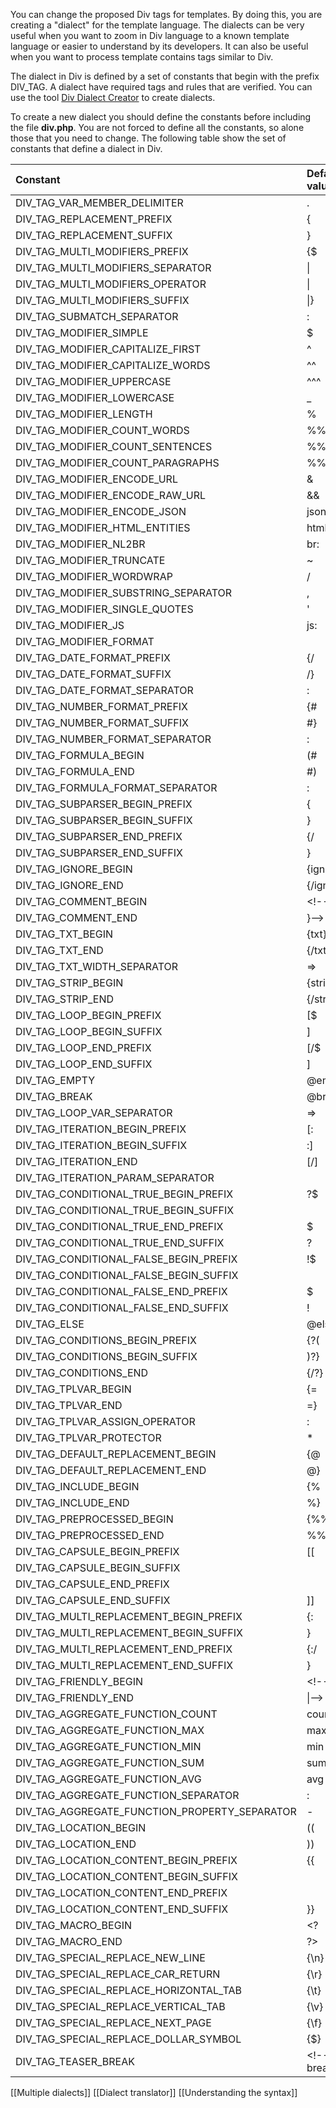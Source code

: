 You can change the proposed Div tags for templates. By doing this, you are creating a "dialect" for the template language. The dialects can be very useful when you want to zoom in Div language to a known template language or easier to understand by its developers. It can also be useful when you want to process template contains tags similar to Div.

The dialect in Div is defined by a set of constants that begin with the prefix DIV_TAG. A dialect have required tags and rules that are verified. You can use the tool [Div Dialect Creator](http://safe.phpclasses.net/browse/view/html/file/58096/user/rafa3/auth/1476112747-156f9c/name/dialect.html) to create dialects.

To create a new dialect you should define the constants before including the file **div.php**. You are not forced to define all the constants, so alone those that you need to change. The following table show the set of constants that define a dialect in Div.

|Constant|Default value|
|:--|:--|
|DIV_TAG_VAR_MEMBER_DELIMITER|.|
|DIV_TAG_REPLACEMENT_PREFIX|{|
|DIV_TAG_REPLACEMENT_SUFFIX|}|
|DIV_TAG_MULTI_MODIFIERS_PREFIX|{$|
|DIV_TAG_MULTI_MODIFIERS_SEPARATOR|\||
|DIV_TAG_MULTI_MODIFIERS_OPERATOR|\||
|DIV_TAG_MULTI_MODIFIERS_SUFFIX|\|}|
|DIV_TAG_SUBMATCH_SEPARATOR|:|
|DIV_TAG_MODIFIER_SIMPLE|$|
|DIV_TAG_MODIFIER_CAPITALIZE_FIRST|^|
|DIV_TAG_MODIFIER_CAPITALIZE_WORDS|^^|
|DIV_TAG_MODIFIER_UPPERCASE|^^^|
|DIV_TAG_MODIFIER_LOWERCASE|_|
|DIV_TAG_MODIFIER_LENGTH|%|
|DIV_TAG_MODIFIER_COUNT_WORDS|%%|
|DIV_TAG_MODIFIER_COUNT_SENTENCES|%%%|
|DIV_TAG_MODIFIER_COUNT_PARAGRAPHS|%%%%|
|DIV_TAG_MODIFIER_ENCODE_URL|&|
|DIV_TAG_MODIFIER_ENCODE_RAW_URL|&&|
|DIV_TAG_MODIFIER_ENCODE_JSON|json:|
|DIV_TAG_MODIFIER_HTML_ENTITIES|html:|
|DIV_TAG_MODIFIER_NL2BR|br:|
|DIV_TAG_MODIFIER_TRUNCATE|~|
|DIV_TAG_MODIFIER_WORDWRAP|/|
|DIV_TAG_MODIFIER_SUBSTRING_SEPARATOR|,|
|DIV_TAG_MODIFIER_SINGLE_QUOTES|'|
|DIV_TAG_MODIFIER_JS|js:|
|DIV_TAG_MODIFIER_FORMAT||
|DIV_TAG_DATE_FORMAT_PREFIX|{/|
|DIV_TAG_DATE_FORMAT_SUFFIX|/}|
|DIV_TAG_DATE_FORMAT_SEPARATOR|:|
|DIV_TAG_NUMBER_FORMAT_PREFIX|{#|
|DIV_TAG_NUMBER_FORMAT_SUFFIX|#}|
|DIV_TAG_NUMBER_FORMAT_SEPARATOR|:|
|DIV_TAG_FORMULA_BEGIN|(#|
|DIV_TAG_FORMULA_END|#)|
|DIV_TAG_FORMULA_FORMAT_SEPARATOR|:|
|DIV_TAG_SUBPARSER_BEGIN_PREFIX|{|
|DIV_TAG_SUBPARSER_BEGIN_SUFFIX|}|
|DIV_TAG_SUBPARSER_END_PREFIX|{/|
|DIV_TAG_SUBPARSER_END_SUFFIX|}|
|DIV_TAG_IGNORE_BEGIN|{ignore}|
|DIV_TAG_IGNORE_END|{/ignore}|
|DIV_TAG_COMMENT_BEGIN|<\!--{ |
|DIV_TAG_COMMENT_END|}-->|
|DIV_TAG_TXT_BEGIN|{txt}|
|DIV_TAG_TXT_END|{/txt}|
|DIV_TAG_TXT_WIDTH_SEPARATOR|=>|
|DIV_TAG_STRIP_BEGIN|{strip}|
|DIV_TAG_STRIP_END|{/strip}|
|DIV_TAG_LOOP_BEGIN_PREFIX|[$|
|DIV_TAG_LOOP_BEGIN_SUFFIX|]|
|DIV_TAG_LOOP_END_PREFIX|[/$|
|DIV_TAG_LOOP_END_SUFFIX|]|
|DIV_TAG_EMPTY|@empty@|
|DIV_TAG_BREAK|@break@|
|DIV_TAG_LOOP_VAR_SEPARATOR|=>|
|DIV_TAG_ITERATION_BEGIN_PREFIX|[:|
|DIV_TAG_ITERATION_BEGIN_SUFFIX|:]|
|DIV_TAG_ITERATION_END|[/]|
|DIV_TAG_ITERATION_PARAM_SEPARATOR||
|DIV_TAG_CONDITIONAL_TRUE_BEGIN_PREFIX|?$|
|DIV_TAG_CONDITIONAL_TRUE_BEGIN_SUFFIX||
|DIV_TAG_CONDITIONAL_TRUE_END_PREFIX|$|
|DIV_TAG_CONDITIONAL_TRUE_END_SUFFIX|?|
|DIV_TAG_CONDITIONAL_FALSE_BEGIN_PREFIX|!$|
|DIV_TAG_CONDITIONAL_FALSE_BEGIN_SUFFIX||
|DIV_TAG_CONDITIONAL_FALSE_END_PREFIX|$|
|DIV_TAG_CONDITIONAL_FALSE_END_SUFFIX|!|
|DIV_TAG_ELSE|@else@|
|DIV_TAG_CONDITIONS_BEGIN_PREFIX|{?(|
|DIV_TAG_CONDITIONS_BEGIN_SUFFIX|)?}|
|DIV_TAG_CONDITIONS_END|{/?}|
|DIV_TAG_TPLVAR_BEGIN|{=|
|DIV_TAG_TPLVAR_END|=}|
|DIV_TAG_TPLVAR_ASSIGN_OPERATOR|:|
|DIV_TAG_TPLVAR_PROTECTOR|*|
|DIV_TAG_DEFAULT_REPLACEMENT_BEGIN|{@|
|DIV_TAG_DEFAULT_REPLACEMENT_END|@}|
|DIV_TAG_INCLUDE_BEGIN|{%|
|DIV_TAG_INCLUDE_END|%}|
|DIV_TAG_PREPROCESSED_BEGIN|{%%|
|DIV_TAG_PREPROCESSED_END|%%}|
|DIV_TAG_CAPSULE_BEGIN_PREFIX|[[|
|DIV_TAG_CAPSULE_BEGIN_SUFFIX||
|DIV_TAG_CAPSULE_END_PREFIX||
|DIV_TAG_CAPSULE_END_SUFFIX|]]|
|DIV_TAG_MULTI_REPLACEMENT_BEGIN_PREFIX|{:|
|DIV_TAG_MULTI_REPLACEMENT_BEGIN_SUFFIX|}|
|DIV_TAG_MULTI_REPLACEMENT_END_PREFIX|{:/|
|DIV_TAG_MULTI_REPLACEMENT_END_SUFFIX|}|
|DIV_TAG_FRIENDLY_BEGIN|<!\--\| |
|DIV_TAG_FRIENDLY_END|\|-->|
|DIV_TAG_AGGREGATE_FUNCTION_COUNT|count|
|DIV_TAG_AGGREGATE_FUNCTION_MAX|max|
|DIV_TAG_AGGREGATE_FUNCTION_MIN|min|
|DIV_TAG_AGGREGATE_FUNCTION_SUM|sum|
|DIV_TAG_AGGREGATE_FUNCTION_AVG|avg|
|DIV_TAG_AGGREGATE_FUNCTION_SEPARATOR|:|
|DIV_TAG_AGGREGATE_FUNCTION_PROPERTY_SEPARATOR|-|
|DIV_TAG_LOCATION_BEGIN|((|
|DIV_TAG_LOCATION_END|))|
|DIV_TAG_LOCATION_CONTENT_BEGIN_PREFIX|{{|
|DIV_TAG_LOCATION_CONTENT_BEGIN_SUFFIX| |
|DIV_TAG_LOCATION_CONTENT_END_PREFIX||
|DIV_TAG_LOCATION_CONTENT_END_SUFFIX|}}|
|DIV_TAG_MACRO_BEGIN|<\? |
|DIV_TAG_MACRO_END|?>|
|DIV_TAG_SPECIAL_REPLACE_NEW_LINE|{\n}|
|DIV_TAG_SPECIAL_REPLACE_CAR_RETURN|{\r}|
|DIV_TAG_SPECIAL_REPLACE_HORIZONTAL_TAB|{\t}|
|DIV_TAG_SPECIAL_REPLACE_VERTICAL_TAB|{\v}|
|DIV_TAG_SPECIAL_REPLACE_NEXT_PAGE|{\f}|
|DIV_TAG_SPECIAL_REPLACE_DOLLAR_SYMBOL|{\$}|
|DIV_TAG_TEASER_BREAK|<\!--break--> |
[[Multiple dialects]]
[[Dialect translator]]
[[Understanding the syntax]]


